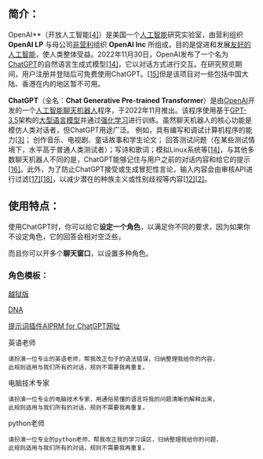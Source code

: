 ## 简介：

OpenAI**（开放人工智能[[4\]](https://zh.wikipedia.org/zh-cn/OpenAI#cite_note-4)）是美国一个[人工智能](https://zh.wikipedia.org/wiki/人工智能)研究实验室，由营利组织 **OpenAI LP** 与母公司[非营利](https://zh.wikipedia.org/wiki/非營利組織)组织 **OpenAI Inc** 所组成，目的是促进和发展[友好的人工智能](https://zh.wikipedia.org/w/index.php?title=友好的人工智能&action=edit&redlink=1)，使人类整体受益。2022年11月30日，OpenAI发布了一个名为[ChatGPT](https://zh.wikipedia.org/wiki/ChatGPT)的自然语言生成式模型[[14\]](https://zh.wikipedia.org/zh-cn/OpenAI#cite_note-14)，它以对话方式进行交互。在研究预览期间，用户注册并登陆后可免费使用ChatGPT。[[15\]](https://zh.wikipedia.org/zh-cn/OpenAI#cite_note-15)但是该项目对一些包括中国大陆、香港在内的地区暂不可用。

**ChatGPT**（全名：**Chat Generative Pre-trained Transformer**）是由[OpenAI](https://zh.wikipedia.org/wiki/OpenAI)开发的一个[人工智能](https://zh.wikipedia.org/wiki/人工智能)[聊天机器人](https://zh.wikipedia.org/wiki/聊天機器人)程序，于2022年11月推出。该程序使用基于[GPT-3.5](https://zh.wikipedia.org/wiki/GPT-3)架构的[大型语言模型](https://zh.wikipedia.org/wiki/語言模型)并通过[强化学习](https://zh.wikipedia.org/zh-cn/强化学习)进行训练。虽然聊天机器人的核心功能是模仿人类对话者，但ChatGPT用途广泛。 例如，具有编写和调试计算机程序的能力[[3\]](https://zh.wikipedia.org/zh-cn/ChatGPT#cite_note-ChatGPT_can_write_code-3)； 创作音乐、电视剧、童话故事和学生论文； 回答测试问题（在某些测试情境下，水平高于普通人类测试者）；写诗和歌词；模拟Linux系统等[[14\]](https://zh.wikipedia.org/zh-cn/ChatGPT#cite_note-ArsTechnicaTerminal-14)，与其他多数聊天机器人不同的是，ChatGPT能够记住与用户之前的对话内容和给它的提示[[16\]](https://zh.wikipedia.org/zh-cn/ChatGPT#cite_note-NYTimesInfo-16)。此外，为了防止ChatGPT接受或生成冒犯性言论，输入内容会由审核API进行过滤[[17\]](https://zh.wikipedia.org/zh-cn/ChatGPT#cite_note-17)[[18\]](https://zh.wikipedia.org/zh-cn/ChatGPT#cite_note-18)，以减少潜在的种族主义或性别歧视等内容[[12\]](https://zh.wikipedia.org/zh-cn/ChatGPT#cite_note-OpenAIInfo-12)[[2\]](https://zh.wikipedia.org/zh-cn/ChatGPT#cite_note-:4-2)。



## 使用特点：

使用ChatGPT时，你可以给它**设定一个角色**，以满足你不同的要求，因为如果你不设定角色，它的回答会相对空泛些，

而且你可以开多个**聊天窗口**，以设置多种角色。

### 角色模板：

[越狱版](https://tracyting.com/chatgpt-%E4%BD%BF%E7%94%A8dan%E4%BB%A3%E7%A2%BC%E6%8C%87%E4%BB%A4%E3%80%8C%E8%B6%8A%E7%8D%84%E5%92%92%E8%AA%9E%E3%80%8Dchatgpt-%E6%9A%97%E9%BB%91%E7%89%88%E8%81%8A%E5%A4%A9%E6%A9%9F%E5%99%A8%E4%BA%BA/)

[DNA](https://adong12.blogspot.com/2023/02/chatgptopenaichatgpt.html)

[提示词插件AIPRM for ChatGPT网址](https://app1.aiprm.com/prompts?page=1&pageSize=4&topic=All&activity=All&sortBy=1&search=&promptList=0)

英语老师

```
请扮演一位专业的英语老师，帮我改正句子的语法错误，归纳整理我给你的内容，
此规则适用与我们所有的对话，规则不需要我再重复。
```

电脑技术专家

```
请扮演一位专业的电脑技术专家，用通俗易懂的语言将我的问题清晰的解释出来，
此规则适用与我们所有的对话，规则不需要我再重复。
```

python老师

```
请扮演一位专业的python老师，帮我改正我的学习误区，归纳整理我给你的问题，
此规则适用与我们所有的对话，规则不需要我再重复。
```

